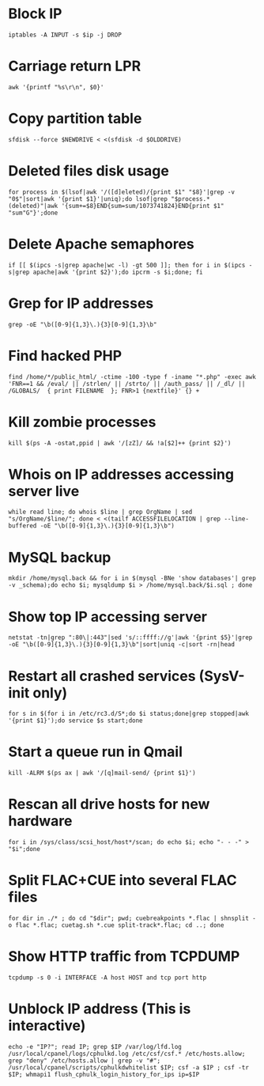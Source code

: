 Block IP
===
`iptables -A INPUT -s $ip -j DROP`

Carriage return LPR
===
`awk '{printf "%s\r\n", $0}'`

Copy partition table
===
`sfdisk --force $NEWDRIVE < <(sfdisk -d $OLDDRIVE)`

Deleted files disk usage
===
`for process in $(lsof|awk '/([d]eleted)/{print $1" "$8}'|grep -v "0$"|sort|awk '{print $1}'|uniq);do lsof|grep "$process.*(deleted)"|awk '{sum+=$8}END{sum=sum/1073741824}END{print $1" "sum"G"}';done`

Delete Apache semaphores
===
`if [[ $(ipcs -s|grep apache|wc -l) -gt 500 ]]; then for i in $(ipcs -s|grep apache|awk '{print $2}');do ipcrm -s $i;done; fi`

Grep for IP addresses
===
`grep -oE "\b([0-9]{1,3}\.){3}[0-9]{1,3}\b"`

Find hacked PHP
===
`find /home/*/public_html/ -ctime -100 -type f -iname "*.php" -exec awk 'FNR==1 && /eval/ || /strlen/ || /strto/ || /auth_pass/ || /_dl/ || /GLOBALS/  { print FILENAME  }; FNR>1 {nextfile}' {} +`

Kill zombie processes
===
`kill $(ps -A -ostat,ppid | awk '/[zZ]/ && !a[$2]++ {print $2}')`

Whois on IP addresses accessing server live
===
`while read line; do whois $line | grep OrgName | sed "s/OrgName/$line/"; done < <(tailf ACCESSFILELOCATION | grep --line-buffered -oE "\b([0-9]{1,3}\.){3}[0-9]{1,3}\b")`

MySQL backup
===
`mkdir /home/mysql.back && for i in $(mysql -BNe 'show databases'| grep -v _schema);do echo $i; mysqldump $i > /home/mysql.back/$i.sql ; done`

Show top IP accessing server
===
`netstat -tn|grep ":80\|:443"|sed 's/::ffff://g'|awk '{print $5}'|grep -oE "\b([0-9]{1,3}\.){3}[0-9]{1,3}\b"|sort|uniq -c|sort -rn|head`

Restart all crashed services (SysV-init only)
===
`for s in $(for i in /etc/rc3.d/S*;do $i status;done|grep stopped|awk '{print $1}');do service $s start;done`

Start a queue run in Qmail
===
`kill -ALRM $(ps ax | awk '/[q]mail-send/ {print $1}')`

Rescan all drive hosts for new hardware
===
`for i in /sys/class/scsi_host/host*/scan; do echo $i; echo "- - -" > "$i";done`

Split FLAC+CUE into several FLAC files
===
`for dir in ./* ; do cd "$dir"; pwd; cuebreakpoints *.flac | shnsplit -o flac *.flac; cuetag.sh *.cue split-track*.flac; cd ..; done`

Show HTTP traffic from TCPDUMP
===
`tcpdump -s 0 -i INTERFACE -A host HOST and tcp port http`

Unblock IP address (This is interactive)
===
`echo -e "IP?"; read IP; grep $IP /var/log/lfd.log /usr/local/cpanel/logs/cphulkd.log /etc/csf/csf.* /etc/hosts.allow; grep "deny" /etc/hosts.allow | grep -v "#"; /usr/local/cpanel/scripts/cphulkdwhitelist $IP; csf -a $IP ; csf -tr $IP; whmapi1 flush_cphulk_login_history_for_ips ip=$IP`